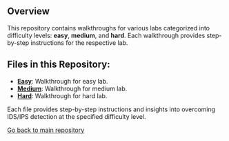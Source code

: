 ## Overview

This repository contains walkthroughs for various labs categorized into difficulty levels: **easy**, **medium**, and **hard**. Each walkthrough provides step-by-step instructions for the respective lab.

## Files in this Repository:
- **[Easy](./Easy-Lab.md)**: Walkthrough for easy lab.
- **[Medium](./Medium-Lab.md)**: Walkthrough for medium lab.
- **[Hard](./Hard-Lab.md)**: Walkthrough for hard lab.

Each file provides step-by-step instructions and insights into overcoming IDS/IPS detection at the specified difficulty level.

[Go back to main repository](https://github.com/uli385899/My-Projects-Portfolio/tree/main)
